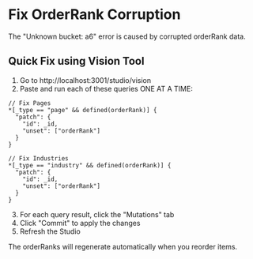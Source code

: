 # Fix OrderRank Corruption

The "Unknown bucket: a6" error is caused by corrupted orderRank data.

## Quick Fix using Vision Tool

1. Go to http://localhost:3001/studio/vision
2. Paste and run each of these queries ONE AT A TIME:

```groq
// Fix Pages
*[_type == "page" && defined(orderRank)] {
  "patch": {
    "id": _id,
    "unset": ["orderRank"]
  }
}
```

```groq
// Fix Industries
*[_type == "industry" && defined(orderRank)] {
  "patch": {
    "id": _id,
    "unset": ["orderRank"]
  }
}
```

3. For each query result, click the "Mutations" tab
4. Click "Commit" to apply the changes
5. Refresh the Studio

The orderRanks will regenerate automatically when you reorder items.
